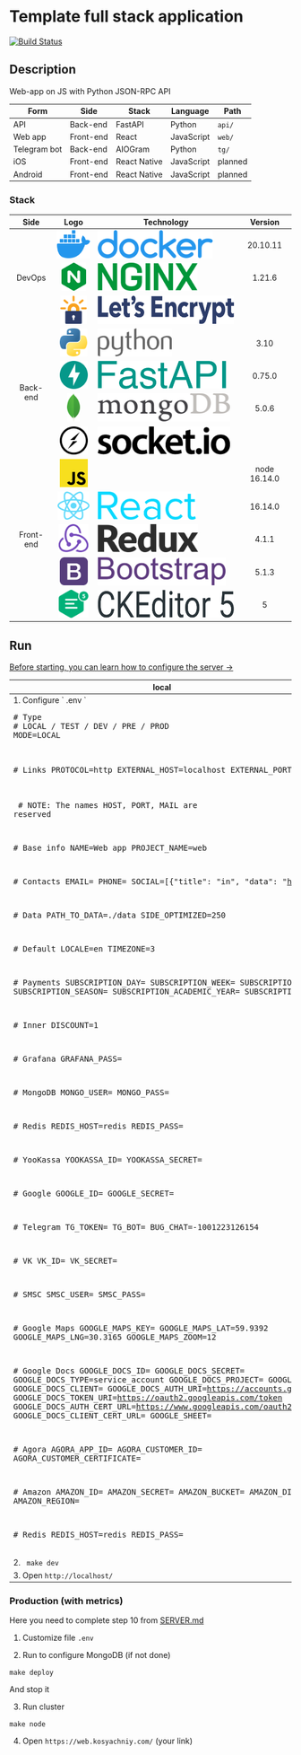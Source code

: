 # Template full stack application
[![Build Status](https://app.travis-ci.com/kosyachniy/web.svg?branch=main)](https://app.travis-ci.com/kosyachniy/web)

## Description
Web-app on JS with Python JSON-RPC API

Form | Side | Stack | Language | Path
---|---|---|---|---
API | Back-end | FastAPI | Python | ``` api/ ```
Web app | Front-end | React | JavaScript | ``` web/ ```
Telegram bot | Back-end | AIOGram | Python | ``` tg/ ```
iOS | Front-end | React Native | JavaScript | planned
Android | Front-end | React Native | JavaScript | planned

### Stack
<table>
    <thead>
        <tr>
            <th>Side</th>
            <th>Logo</th>
            <th>Technology</th>
            <th>Version</th>
        </tr>
    </thead>
    <tbody>
        <tr>
            <td rowspan="3" align="center">DevOps</td>
            <td align="center"><img src="https://github.com/kosyachniy/dev/blob/master/media/logos/png/docker_logo.png?raw=true" alt="Docker" height="50" /></td>
            <td><img src="https://github.com/kosyachniy/dev/blob/master/media/logos/png/docker_name.png?raw=true" alt="Docker" height="50" /></td>
            <td align="center">20.10.11</td>
        </tr>
        <tr>
            <td align="center"><img src="https://github.com/kosyachniy/dev/blob/master/media/logos/png/nginx_logo.png?raw=true" alt="NGINX" height="50" /></td>
            <td><img src="https://github.com/kosyachniy/dev/blob/master/media/logos/png/nginx_name.png?raw=true" alt="NGINX" height="50" /></td>
            <td align="center">1.21.6</td>
        </tr>
        <tr>
            <td align="center"><img src="https://github.com/kosyachniy/dev/blob/master/media/logos/png/letsencrypt_logo.png?raw=true" alt="Let's Encrypt" height="50" /></td>
            <td><img src="https://github.com/kosyachniy/dev/blob/master/media/logos/png/letsencrypt_name.png?raw=true" alt="Let's Encrypt" height="50" /></td>
            <td align="center"></td>
        </tr>
        <tr>
            <td rowspan="4" align="center">Back-end</td>
            <td align="center"><img src="https://github.com/kosyachniy/dev/blob/master/media/logos/png/python_logo.png?raw=true" alt="Python" height="50" /></td>
            <td><img src="https://github.com/kosyachniy/dev/blob/master/media/logos/png/python_name.png?raw=true" alt="Python" height="50" /></td>
            <td align="center">3.10</td>
        </tr>
        <tr>
            <td align="center"><img src="https://github.com/kosyachniy/dev/blob/master/media/logos/png/fastapi_logo.png?raw=true" alt="FastAPI" height="50" /></td>
            <td><img src="https://github.com/kosyachniy/dev/blob/master/media/logos/png/fastapi_name.png?raw=true" alt="FastAPI" height="50" /></td>
            <td align="center">0.75.0</td>
        </tr>
        <tr>
            <td align="center"><img src="https://github.com/kosyachniy/dev/blob/master/media/logos/png/mongodb_logo.png?raw=true" alt="MongoDB" height="50" /></td>
            <td><img src="https://github.com/kosyachniy/dev/blob/master/media/logos/png/mongodb_name.png?raw=true" alt="MongoDB" height="50" /></td>
            <td align="center">5.0.6</td>
        </tr>
        <tr>
            <td align="center"><img src="https://github.com/kosyachniy/dev/blob/master/media/logos/png/socketio_logo.png?raw=true" alt="Socket.IO" height="50" /></td>
            <td><img src="https://github.com/kosyachniy/dev/blob/master/media/logos/png/socketio_name.png?raw=true" alt="Socket.IO" height="50" /></td>
            <td align="center"></td>
        </tr>
        <tr>
            <td rowspan="5" align="center">Front-end</td>
            <td align="center"><img src="https://github.com/kosyachniy/dev/blob/master/media/logos/png/javascript_logo.png?raw=true" alt="JavaScript" height="50" /></td>
            <td></td>
            <td align="center">node 16.14.0</td>
        </tr>
        <tr>
            <td align="center"><img src="https://github.com/kosyachniy/dev/blob/master/media/logos/png/reactjs_logo.png?raw=true" alt="ReactJS" height="50" /></td>
            <td><img src="https://github.com/kosyachniy/dev/blob/master/media/logos/png/reactjs_name.png?raw=true" alt="ReactJS" height="50" /></td>
            <td align="center">16.14.0</td>
        </tr>
        <tr>
            <td align="center"><img src="https://github.com/kosyachniy/dev/blob/master/media/logos/png/redux_logo.png?raw=true" alt="Redux" height="50" /></td>
            <td><img src="https://github.com/kosyachniy/dev/blob/master/media/logos/png/redux_name.png?raw=trueg" alt="Redux" height="50" /></td>
            <td align="center">4.1.1</td>
        </tr>
        <tr>
            <td align="center"><img src="https://github.com/kosyachniy/dev/blob/master/media/logos/png/bootstrap_logo.png?raw=true" alt="Bootstrap" height="50" /></td>
            <td><img src="https://github.com/kosyachniy/dev/blob/master/media/logos/png/bootstrap_name.png?raw=true" alt="Bootstrap" height="50" /></td>
            <td align="center">5.1.3</td>
        </tr>
        <tr>
            <td align="center"><img src="https://github.com/kosyachniy/dev/blob/master/media/logos/png/ckeditor_logo.png?raw=true" alt="CKEditor" height="50" /></td>
            <td><img src="https://github.com/kosyachniy/dev/blob/master/media/logos/png/ckeditor_name.png?raw=true" alt="CKEditor" height="50" /></td>
            <td align="center">5</td>
        </tr>
    </tbody>
</table>

## Run
[Before starting, you can learn how to configure the server →](https://github.com/kosyachniy/dev/blob/master/server/SERVER.md)

<table>
    <thead>
        <tr>
            <th>local</th>
            <th>prod</th>
        </tr>
    </thead>
    <tbody>
        <tr>
            <td valign="top">
                1. Configure ` .env `
                <pre>
# Type
# LOCAL / TEST / DEV / PRE / PROD
MODE=LOCAL<br />

\# Links
PROTOCOL=http
EXTERNAL_HOST=localhost
EXTERNAL_PORT=80
                </pre>
            </td>
            <td valign="top">
                1. Configure ` .env `
                <pre>
\# Type
\# LOCAL / TEST / DEV / PRE / PROD
MODE=PROD

\# Links
PROTOCOL=https
EXTERNAL_HOST=web.kosyachniy.com
WEB_PORT=8201
API_PORT=8202
TG_PORT=8203
DB_PORT=8204
REDIS_PORT=8205
                </pre>
            </td>
        </tr>
        <tr>
            <td colspan="2">
                <pre>
\# NOTE: The names HOST, PORT, MAIL are reserved

\# Base info
NAME=Web app
PROJECT_NAME=web

\# Contacts
EMAIL=
PHONE=
SOCIAL=[{"title": "in", "data": "https://www.linkedin.com/in/alexeypoloz/"}]

\# Data
PATH_TO_DATA=./data
SIDE_OPTIMIZED=250

\# Default
LOCALE=en
TIMEZONE=3

\# Payments
SUBSCRIPTION_DAY=
SUBSCRIPTION_WEEK=
SUBSCRIPTION_MONTH=
SUBSCRIPTION_SEASON=
SUBSCRIPTION_ACADEMIC_YEAR=
SUBSCRIPTION_YEAR=

\# Inner
DISCOUNT=1

\# Grafana
GRAFANA_PASS=

\# MongoDB
MONGO_USER=
MONGO_PASS=

\# Redis
REDIS_HOST=redis
REDIS_PASS=

\# YooKassa
YOOKASSA_ID=
YOOKASSA_SECRET=

\# Google
GOOGLE_ID=
GOOGLE_SECRET=

\# Telegram
TG_TOKEN=
TG_BOT=
BUG_CHAT=-1001223126154

\# VK
VK_ID=
VK_SECRET=

\# SMSC
SMSC_USER=
SMSC_PASS=

\# Google Maps
GOOGLE_MAPS_KEY=
GOOGLE_MAPS_LAT=59.9392
GOOGLE_MAPS_LNG=30.3165
GOOGLE_MAPS_ZOOM=12

\# Google Docs
GOOGLE_DOCS_ID=
GOOGLE_DOCS_SECRET=
GOOGLE_DOCS_TYPE=service_account
GOOGLE_DOCS_PROJECT=
GOOGLE_DOCS_EMAIL=
GOOGLE_DOCS_CLIENT=
GOOGLE_DOCS_AUTH_URI=https://accounts.google.com/o/oauth2/auth
GOOGLE_DOCS_TOKEN_URI=https://oauth2.googleapis.com/token
GOOGLE_DOCS_AUTH_CERT_URL=https://www.googleapis.com/oauth2/v1/certs
GOOGLE_DOCS_CLIENT_CERT_URL=
GOOGLE_SHEET=

\# Agora
AGORA_APP_ID=
AGORA_CUSTOMER_ID=
AGORA_CUSTOMER_CERTIFICATE=

\# Amazon
AMAZON_ID=
AMAZON_SECRET=
AMAZON_BUCKET=
AMAZON_DIR=local
AMAZON_REGION=

\# Redis
REDIS_HOST=redis
REDIS_PASS=
                </pre>
            </td>
        </tr>
        <tr>
            <td>
                2. <code> make dev </code>
            </td>
            <td>
                2. <code> make run </code>
            </td>
        </tr>
        <tr>
            <td>
                3. Open ` http://localhost/ `
            </td>
            <td>
                3. Open ` https://web.kosyachniy.com/ ` (your link)
            </td>
        </tr>
    </tbody>
</table>


### Production (with metrics)
Here you need to complete step 10 from [SERVER.md](https://github.com/kosyachniy/dev/blob/master/server/SERVER.md)

1. Customize file ` .env `

2. Run to configure MongoDB (if not done)
```
make deploy
```
And stop it

3. Run cluster
```
make node
```

4. Open ` https://web.kosyachniy.com/ ` (your link)
